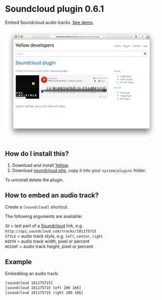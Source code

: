 Soundcloud plugin 0.6.1
=======================
Embed Soundcloud audio tracks. [See demo](http://developers.datenstrom.se/plugins/soundcloud-plugin).

[![Screenshot](soundcloud-plugin.jpg?raw=true)](http://developers.datenstrom.se/plugins/soundcloud-plugin)

How do I install this?
----------------------
1. Download and install [Yellow](https://github.com/datenstrom/yellow/).  
2. Download [soundcloud.php](soundcloud.php?raw=true), copy it into your `system/plugins` folder.  

To uninstall delete the plugin.

How to embed an audio track?
----------------------------
Create a `[soundcloud]` shortcut.
 
The following arguments are available:

`ID` = last part of a [Soundcloud](http://www.soundcloud.com/) link, e.g. `http://api.soundcloud.com/tracks/101175715`  
`STYLE` = audio track style, e.g. `left`, `center`, `right`  
`WIDTH` = audio track width, pixel or percent  
`HEIGHT` = audio track height, pixel or percent   

Example
-------
Embedding an audio track:

    [soundcloud 101175715]
    [soundcloud 101175715 left 200 166]
    [soundcloud 101175715 right 200 166]